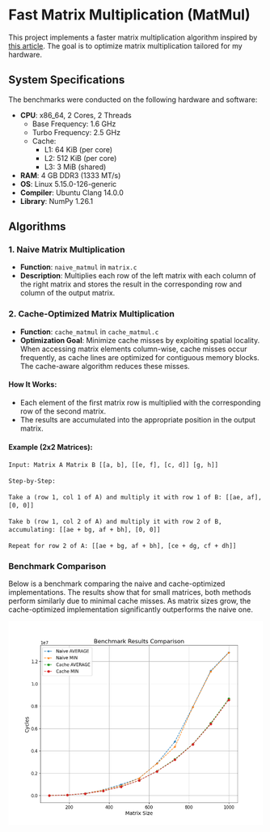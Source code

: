 # Fast Matrix Multiplication (MatMul)

This project implements a faster matrix multiplication algorithm inspired by [this
article](https://github.com/salykova/matmul.c). The goal is to optimize matrix
multiplication tailored for my hardware.

## System Specifications

The benchmarks were conducted on the following hardware and software:

- **CPU**: x86_64, 2 Cores, 2 Threads  
  - Base Frequency: 1.6 GHz  
  - Turbo Frequency: 2.5 GHz  
  - Cache:  
    - L1: 64 KiB (per core)  
    - L2: 512 KiB (per core)  
    - L3: 3 MiB (shared)  
- **RAM**: 4 GB DDR3 (1333 MT/s)  
- **OS**: Linux 5.15.0-126-generic  
- **Compiler**: Ubuntu Clang 14.0.0  
- **Library**: NumPy 1.26.1  

## Algorithms

### 1. **Naive Matrix Multiplication**
- **Function**: `naive_matmul` in `matrix.c`
- **Description**:  Multiplies each row of the left matrix with each column of the right
  matrix and stores the result in the corresponding row and column of the output matrix.

### 2. **Cache-Optimized Matrix Multiplication**
- **Function**: `cache_matmul` in `cache_matmul.c`
- **Optimization Goal**:  Minimize cache misses by exploiting spatial locality. When
  accessing matrix elements column-wise, cache misses occur frequently, as cache lines are
  optimized for contiguous memory blocks. The cache-aware algorithm reduces these misses.

#### **How It Works:**
- Each element of the first matrix row is multiplied with the corresponding row of the second matrix.
- The results are accumulated into the appropriate position in the output matrix.

#### **Example (2x2 Matrices):**
```
Input: Matrix A Matrix B [[a, b], [[e, f], [c, d]] [g, h]]

Step-by-Step:

Take a (row 1, col 1 of A) and multiply it with row 1 of B: [[ae, af], [0, 0]]

Take b (row 1, col 2 of A) and multiply it with row 2 of B, accumulating: [[ae + bg, af + bh], [0, 0]]

Repeat for row 2 of A: [[ae + bg, af + bh], [ce + dg, cf + dh]]
```

### **Benchmark Comparison**
Below is a benchmark comparing the naive and cache-optimized implementations. The results
show that for small matrices, both methods perform similarly due to minimal cache misses.
As matrix sizes grow, the cache-optimized implementation significantly outperforms the
naive one.

![Benchmark comparison between naive and cache implementation](./images/benchmark.png)
